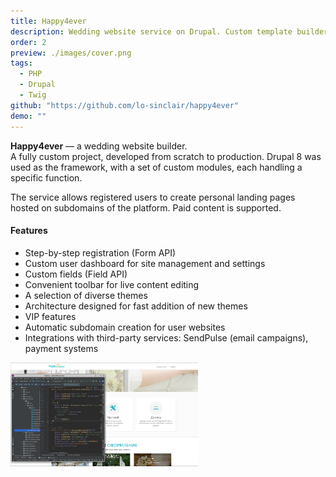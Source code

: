 ```yaml
---
title: Happy4ever
description: Wedding website service on Drupal. Custom template builder, payments, admin panel.
order: 2
preview: ./images/cover.png
tags:
  - PHP
  - Drupal
  - Twig
github: "https://github.com/lo-sinclair/happy4ever"
demo: ""
---
```


**Happy4ever** — a wedding website builder.  
A fully custom project, developed from scratch to production. Drupal 8 was used as the framework, with a set of custom modules, each handling a specific function.

The service allows registered users to create personal landing pages hosted on subdomains of the platform. Paid content is supported.
#### Features
- Step-by-step registration (Form API)
- Custom user dashboard for site management and settings
- Custom fields (Field API)
- Convenient toolbar for live content editing
- A selection of diverse themes
- Architecture designed for fast addition of new themes
- VIP features
- Automatic subdomain creation for user websites
- Integrations with third-party services: SendPulse (email campaigns), payment systems
<img src="./images/cover.png" width="300" alt="index.en" class="zoomable"/>
